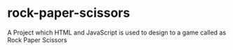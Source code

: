 # rock-paper-scissors
A Project which HTML and JavaScript is used to design to a game called as Rock Paper Scissors 